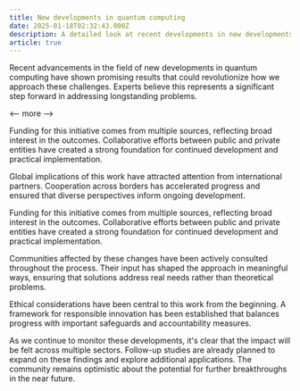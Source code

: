 ```yaml
---
title: New developments in quantum computing
date: 2025-01-18T02:32:43.000Z
description: A detailed look at recent developments in new developments in quantum computing
article: true
---
```

Recent advancements in the field of new developments in quantum computing have shown promising results that could revolutionize how we approach these challenges. Experts believe this represents a significant step forward in addressing longstanding problems.

<-- more -->

Funding for this initiative comes from multiple sources, reflecting broad interest in the outcomes. Collaborative efforts between public and private entities have created a strong foundation for continued development and practical implementation.

Global implications of this work have attracted attention from international partners. Cooperation across borders has accelerated progress and ensured that diverse perspectives inform ongoing development.

Funding for this initiative comes from multiple sources, reflecting broad interest in the outcomes. Collaborative efforts between public and private entities have created a strong foundation for continued development and practical implementation.

Communities affected by these changes have been actively consulted throughout the process. Their input has shaped the approach in meaningful ways, ensuring that solutions address real needs rather than theoretical problems.

Ethical considerations have been central to this work from the beginning. A framework for responsible innovation has been established that balances progress with important safeguards and accountability measures.

As we continue to monitor these developments, it's clear that the impact will be felt across multiple sectors. Follow-up studies are already planned to expand on these findings and explore additional applications. The community remains optimistic about the potential for further breakthroughs in the near future.
